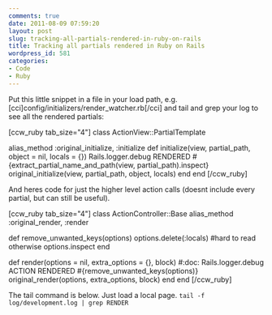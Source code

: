 ```yaml
---
comments: true
date: 2011-08-09 07:59:20
layout: post
slug: tracking-all-partials-rendered-in-ruby-on-rails
title: Tracking all partials rendered in Ruby on Rails
wordpress_id: 581
categories:
- Code
- Ruby
---
```


Put this little snippet in a file in your load path, e.g. [cci]config/initializers/render_watcher.rb[/cci] and tail and grep your log to see all the rendered partials:

[ccw_ruby tab_size="4"]
class ActionView::PartialTemplate

  alias_method :original_initialize, :initialize
  def initialize(view, partial_path, object = nil, locals = {})
    Rails.logger.debug RENDERED #{extract_partial_name_and_path(view, partial_path).inspect}
    original_initialize(view, partial_path, object, locals)
  end
end
[/ccw_ruby]

And heres code for just the higher level action calls (doesnt include every partial, but can still be useful).

[ccw_ruby tab_size="4"]
class ActionController::Base
  alias_method :original_render, :render

  def remove_unwanted_keys(options)
    options.delete(:locals) #hard to read otherwise
    options.inspect
  end

  def render(options = nil, extra_options = {}, block) #:doc:
    Rails.logger.debug ACTION RENDERED #{remove_unwanted_keys(options)}
    original_render(options, extra_options, block)
  end
end
[/ccw_ruby]

The tail command is below. Just load a local page.
`tail -f log/development.log | grep RENDER`
